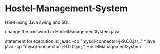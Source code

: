 # Hostel-Management-System
HSM using Java swing and SQL

change the password in HostelManagementSystem.java

statement for execution is:
javac -cp "mysql-connector-j-9.0.0.jar;." *.java  
java -cp "mysql-connector-j-9.0.0.jar;." HostelManagementSystem
